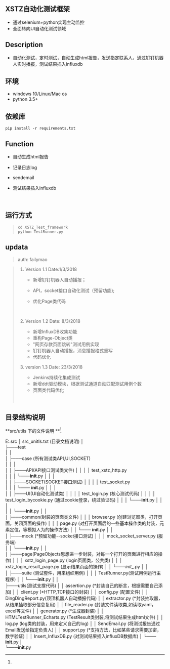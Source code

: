 ## XSTZ自动化测试框架
* 通过selenium+python实现主动监控  
* 全面转向UI自动化测试领域
## Description
* 自动化测试，定时测试，自动生成html报告，发送指定联系人，通过钉钉机器人实时播报，测试结果插入influxdb

## 环境

* windows 10/Linux/Mac os
* python 3.5+

## 依赖库

```shell
pip install -r requirements.txt
```

## Function

* 自动生成html报告

* 记录日志log

* sendemail

* 测试结果插入influxdb

  ​


## 运行方式

>  ```shell
>  cd XSTZ_Test_framework
>  python TestRunner.py
>  ```

## updata 

> auth: failymao 

> 1. Version 1.1  Date:1/3/2018
>
>    -  新增钉钉机器人自动播报；
>
>    * API，socket接口自动化测试（预留功能); 
>
>    * 优化Page类代码
>
>      ​
>
> 2. Version  1.2 Date: 8/3/2018
>
>    - 新增InfluxDB收集功能
>    - 重构Page-Object类
>    - "网页存款页面跳转"测试用例实现
>    - 钉钉机器人自动播报，消息播报格式重写
>    - 代码优化
>
> 3. version 1.3 Date: 23/3/2018
>
>    - Jenkins持续化集成测试
>    - 新增ddt驱动模块，根据测试通道自动匹配测试用例个数
>    - 页面类代码优化
>
> ​
>

## 目录结构说明

**src/utils 下的文件说明 **[^ *表示预留功能]

E:.src 
│   src_unitls.txt (目录文档说明)
│   
├───test  
│   │   
│   ├───case (所有测试类API,UI,SOCKET)  
│   │   │   
│   │   ├───API(API接口测试类文件)
│   │   │   │   test_xstz_http.py    
│   │   │   └───__init__.py
│   │   │           
│   │   ├───SOCKET(SOCKET接口测试)
│   │   │   │   test_socket.py  
│   │   │   └─── __init__.py
│   │   │           
│   │   ├───UI(UI自动化测试类)
│   │   │   │   test_login.py (核心测试代码)
│   │   │   │   test_login_bycookie.py (通过cookie登录，绕过验证码)
│   │   │   └───__init__.py
│   │   │           
│   │   └───__init__.py
│   │           
│   ├───common(封装的页面类文件)
│   │   │   browser.py (创建浏览器类，打开页面，关闭页面的操作)
│   │   │   page.py  (对打开页面后的一些基本操作类的封装，元素定位，等模拟人为的操作方法)
│   │   └─── __init__.py
│   │           
│   ├───mock (*预留功能--socket接口测试)
│   │   │   mock_socket_server.py  (服务端)  
│   │   └───__init__.py
│   │           
│   ├───page(PageObjects思想进一步封装，对每一个打开的页面进行相应的操作)
│   │   │   xstz_login_page.py (login页面类，公共类)
│   │   │   xstz_login_result_page.py (显示结果页面的操作) 
│   │   └───_init__.py
│   │           
│   ├───suite (测试套件，用来组织用例)
│   │ 	│   TestRunner.py(测试用例运行主程序)
│   │   └───__init__.py
│   │        
├───utils(测试支撑代码)
│   │   assertion.py  (*封装自己的断言，根据需要自己添加)
│   │   client.py	(*HTTP,TCP接口的封装)
│   │   config.py	(配置文件)
│   │   DingDingReport.py(顶顶机器人自动播报代码)
│   │   extractor.py	  (*封装抽取器，从结果抽取部分信息复用)
│   │   file_reader.py    (封装文件读取类,如读取yaml，excel等文件)
│   │   generator.py	  (*生成器封装)
│   │   HTMLTestRunner_Echarts.py (TestResult类封装,将测试结果生成html文件)
│   │   log.py					(log类的封装，用来定义自己的log)
│   │   SendEmail.py			(将测试报告通过Email发送给指定负责人)
│   │   support.py				(*支持方法，比如某些请求需要加密，数字验证)
│   │   Insert_InfluxDB.py		(对测试结果插入influxDB数据库)
│   └─── __init__.py
│           
└───__init__.py













[^ *表示预留功能]: 

